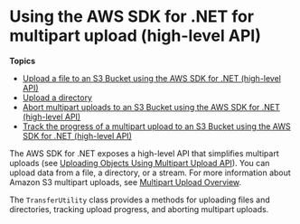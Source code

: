 # Using the AWS SDK for \.NET for multipart upload \(high\-level API\)<a name="usingHLmpuDotNet"></a>

**Topics**
+ [Upload a file to an S3 Bucket using the AWS SDK for \.NET \(high\-level API\)](HLuploadFileDotNet.md)
+ [Upload a directory](HLuploadDirDotNet.md)
+ [Abort multipart uploads to an S3 Bucket using the AWS SDK for \.NET \(high\-level API\)](HLAbortDotNet.md)
+ [Track the progress of a multipart upload to an S3 Bucket using the AWS SDK for \.NET \(high\-level API\)](HLTrackProgressMPUDotNet.md)

The AWS SDK for \.NET exposes a high\-level API that simplifies multipart uploads \(see [Uploading Objects Using Multipart Upload API](uploadobjusingmpu.md)\)\. You can upload data from a file, a directory, or a stream\. For more information about Amazon S3 multipart uploads, see [Multipart Upload Overview](mpuoverview.md)\.

The `TransferUtility` class provides a methods for uploading files and directories, tracking upload progress, and aborting multipart uploads\.